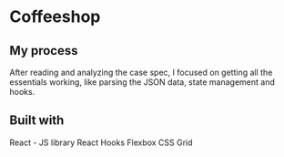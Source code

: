 # Coffeeshop

## My process

After reading and analyzing the case spec, I focused on getting all the essentials working, like parsing the JSON data, state management and hooks.

## Built with

React - JS library
React Hooks
Flexbox
CSS Grid
